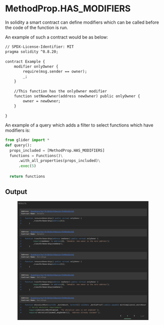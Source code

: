 # MethodProp.HAS\_MODIFIERS

In solidity a smart contract can define modifiers which can be called before the code of the function is run.

An example of such a contract would be as below:

```solidity
// SPDX-License-Identifier: MIT
pragma solidity ^0.8.20;

contract Example {
    modifier onlyOwner {
    	require(msg.sender == owner);
    	_;
   	}
   	
   	//This function has the onlyOwner modifier
   	function setNewOwner(address newOwner) public onlyOwner {
   		owner = newOwner;
   	}

}
```



An example of a query which adds a filter to select functions which have modifiers is:

```python
from glider import *
def query():
  props_included = [MethodProp.HAS_MODIFIERS]
  functions = Functions()\
      .with_all_properties(props_included)\
      .exec(5)

  return functions
```

## Output

<figure><img src="../../../.gitbook/assets/image (1) (1) (1) (1) (1) (1) (1) (1).png" alt=""><figcaption></figcaption></figure>
